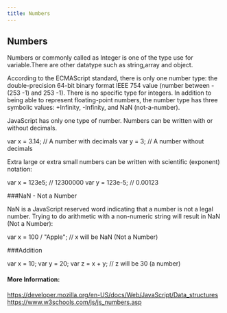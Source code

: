 ```yaml
---
title: Numbers
---
```

## Numbers

Numbers or commonly called as Integer is one of the type use for variable.There are other datatype such as string,array and object.

According to the ECMAScript standard, there is only one number type: the double-precision 64-bit binary format IEEE 754 value (number between -(253 -1) and 253 -1). There is no specific type for integers. In addition to being able to represent floating-point numbers, the number type has three symbolic values: +Infinity, -Infinity, and NaN (not-a-number).

JavaScript has only one type of number. Numbers can be written with or without decimals.

var x = 3.14;    // A number with decimals
var y = 3;       // A number without decimals

Extra large or extra small numbers can be written with scientific (exponent) notation:

var x = 123e5;    // 12300000
var y = 123e-5;   // 0.00123

###NaN - Not a Number

NaN is a JavaScript reserved word indicating that a number is not a legal number.
Trying to do arithmetic with a non-numeric string will result in NaN (Not a Number):

var x = 100 / "Apple";  // x will be NaN (Not a Number)

###Addition

var x = 10;
var y = 20;
var z = x + y;           // z will be 30 (a number)

#### More Information:
https://developer.mozilla.org/en-US/docs/Web/JavaScript/Data_structures
https://www.w3schools.com/js/js_numbers.asp


